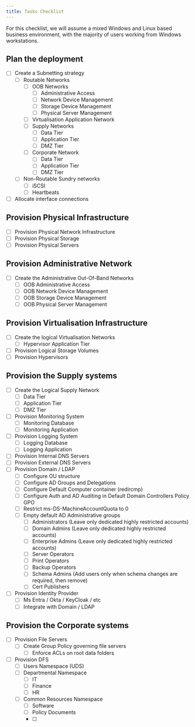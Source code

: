 ```yaml
---
title: Tasks Checklist
---
```


For this checklist, we will assume a mixed Windows and Linux based business environment, with the majority of users working from Windows workstations.

## Plan the deployment

- [ ] Create a Subnetting strategy
  - [ ] Routable Networks
    - [ ] OOB Networks
      - [ ] Administrative Access
      - [ ] Network Device Management
      - [ ] Storage Device Management
      - [ ] Physical Server Management
    - [ ] Virtualisation Application Network
    - [ ] Supply Networks
      - [ ] Data Tier
      - [ ] Application Tier
      - [ ] DMZ Tier
    - [ ] Corporate Network
      - [ ] Data Tier
      - [ ] Application Tier
      - [ ] DMZ Tier
  - [ ] Non-Routable Sundry networks
    - [ ] iSCSI
    - [ ] Heartbeats
- [ ] Allocate interface connections

## Provision Physical Infrastructure

- [ ] Provision Physical Network Infrastructure
- [ ] Provision Physical Storage
- [ ] Provision Physical Servers

## Provision Administrative Network
- [ ] Create the Administrative Out-Of-Band Networks
  - [ ] OOB Administrative Access
  - [ ] OOB Network Device Management 
  - [ ] OOB Storage Device Management
  - [ ] OOB Physical Server Management

## Provision Virtualisation Infrastructure
- [ ] Create the logical Virtualisation Networks
  - [ ] Hypervisor Application Tier
- [ ] Provision Logical Storage Volumes
- [ ] Provision Hypervisors

## Provision the Supply systems

- [ ] Create the Logical Supply Network
  - [ ] Data Tier
  - [ ] Application Tier
  - [ ] DMZ Tier
- [ ] Provision Monitoring System
  - [ ] Monitoring Database
  - [ ] Monitoring Application
- [ ] Provision Logging System
  - [ ] Logging Database
  - [ ] Logging Application
- [ ] Provision Internal DNS Servers
- [ ] Provision External DNS Servers
- [ ] Provision Domain / LDAP
  - [ ] Configure OU structure
  - [ ] Configure AD Groups and Delegations
  - [ ] Configure Default Computer container (redircmp)
  - [ ] Configure Auth and AD Auditing in Default Domain Controllers Policy GPO
  - [ ] Restrict ms-DS-MachineAccountQuota to 0
  - [ ] Empty default AD Administrative groups
    - [ ] Administrators (Leave only dedicated highly restricted accounts)
    - [ ] Domain Admins (Leave only dedicated highly restricted accounts)
    - [ ] Enterprise Admins (Leave only dedicated highly restricted accounts)
    - [ ] Server Operators
    - [ ] Print Operators
    - [ ] Backup Operators
    - [ ] Schema Admins (Add users only when schema changes are required, then remove)
    - [ ] Cert Publishers
    
- [ ] Provision Identity Provider
  - [ ] Ms Entra / Okta / KeyCloak / etc
  - [ ] Integrate with Domain / LDAP

## Provision the Corporate systems

- [ ] Provision File Servers
  - [ ] Create Group Policy governing file servers
    - [ ] Enforce ACLs on root data folders
- [ ] Provision DFS
  - [ ] Users Namespace (UDS)
  - [ ] Departmental Namespace
    - [ ] IT
    - [ ] Finance
    - [ ] HR
  - [ ] Common Resources Namespace
    - [ ] Software
    - [ ] Policy Documents
    - [ ] 